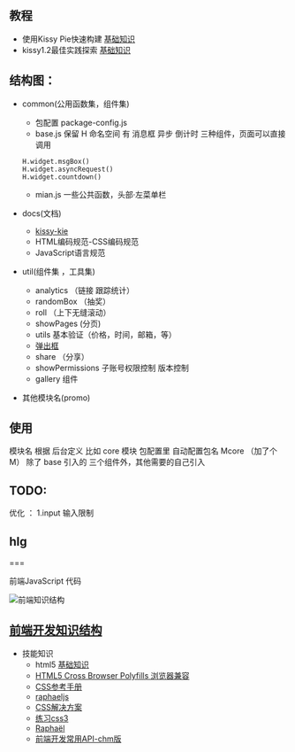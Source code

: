 ## 教程
- 使用Kissy Pie快速构建 [基础知识](http://www.36ria.com/5536)
- kissy1.2最佳实践探索 [基础知识](http://www.36ria.com/5582)
## 结构图： 


- common(公用函数集，组件集)
   - 包配置 package-config.js 
	- base.js 保留 H 命名空间 有 消息框 异步 倒计时 三种组件，页面可以直接 调用
	```
	H.widget.msgBox()
	H.widget.asyncRequest()
	H.widget.countdown()
	```
	- mian.js  一些公共函数，头部·左菜单栏
- docs(文档)
   - [kissy-kie](https://github.com/maxbbn/front-build) 
   - HTML编码规范-CSS编码规范
   - JavaScript语言规范
   
- util(组件集 ，工具集)
   - analytics （链接 跟踪统计）
   - randomBox （抽奖）
   - roll （上下无缝滚动）
   - showPages (分页)
   - utils 基本验证（价格，时间，邮箱，等）
   -  [弹出框](http:jquerymsgbox.ibrahimkalyoncu.com/)
   - share （分享）
   - showPermissions 子账号权限控制 版本控制
   - gallery 组件
- 其他模块名(promo)

## 使用
模块名 根据 后台定义  比如 core 模块   包配置里 自动配置包名 Mcore （加了个M）
除了 base 引入的 三个组件外，其他需要的自己引入



## TODO: 

优化 ：
	1.input  输入限制 
	




## hlg
===

前端JavaScript 代码

![前端知识结构](https://raw.github.com/JacksonTian/fks/master/figures/fks.jpg)
## [前端开发知识结构](https://github.com/JacksonTian/fks)
   
- 技能知识
  - html5  [基础知识](http://bbs.ambow.com/zhuanti/html5/)
  - [HTML5 Cross Browser Polyfills  浏览器兼容](https://github.com/Modernizr/Modernizr/wiki/HTML5-Cross-browser-Polyfills)
  - [CSS参考手册](http://css.doyoe.com/)
  - [raphaeljs](http://raphaeljs.com/icons/#github)
  - [CSS解决方案](http://www.w3cplus.com/resources/css-solution.html)
  - [练习css3](http://css3please.com/)
  - [Raphaël](http://raphaeljs.com/)
  - [前端开发常用API-chm版](http://www.w3cplus.com/resources/676.html)
 
